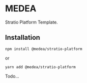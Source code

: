# MEDEA
Stratio Platform Template.

## Installation
```
npm install @medea/stratio-platform
```
or
```
yarn add @medea/stratio-platform
```

Todo...
